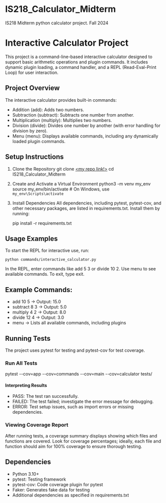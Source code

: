 # IS218_Calculator_Midterm
IS218 Midterm python calculator project. Fall 2024

# Interactive Calculator Project
This project is a command-line-based interactive calculator designed to support basic arithmetic operations and plugin commands. It includes dynamic plugin loading, a command handler, and a REPL (Read-Eval-Print Loop) for user interaction.

## Project Overview
The interactive calculator provides built-in commands:

* Addition (add): Adds two numbers.
* Subtraction (subtract): Subtracts one number from another.
* Multiplication (multiply): Multiplies two numbers.
* Division (divide): Divides one number by another (with error handling for division by zero).
* Menu (menu): Displays available commands, including any dynamically loaded plugin commands.

## Setup Instructions
1. Clone the Repository
git clone [<my repo link!>](https://github.com/vvh24/IS218_Calculator_Midterm.git) cd IS218_Calculator_Midterm

2. Create and Activate a Virtual Environment
python3 -m venv my_env
source my_env/bin/activate  # On Windows, use `my_env\Scripts\activate`

3. Install Dependencies
All dependencies, including pytest, pytest-cov, and other necessary packages, are listed in requirements.txt. Install them by running:

    pip install -r requirements.txt

## Usage Examples
To start the REPL for interactive use, run:

    python commands/interactive_calculator.py

In the REPL, enter commands like add 5 3 or divide 10 2. Use menu to see available commands. To exit, type exit.

## Example Commands:
* add 10 5 → Output: 15.0
* subtract 8 3 → Output: 5.0
* multiply 4 2 → Output: 8.0
* divide 12 4 → Output: 3.0
* menu → Lists all available commands, including plugins

## Running Tests
The project uses pytest for testing and pytest-cov for test coverage.

### Run All Tests
pytest --cov=app --cov=commands --cov=main --cov=calculator tests/

#### Interpreting Results
* PASS: The test ran successfully.
* FAILED: The test failed; investigate the error message for debugging.
* ERROR: Test setup issues, such as import errors or missing dependencies.

### Viewing Coverage Report
After running tests, a coverage summary displays showing which files and functions are covered. Look for coverage percentages; ideally, each file and function should aim for 100% coverage to ensure thorough testing.

## Dependencies
* Python 3.10+
* pytest: Testing framework
* pytest-cov: Code coverage plugin for pytest
* Faker: Generates fake data for testing
* Additional dependencies as specified in requirements.txt